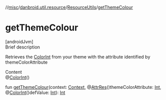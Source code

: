 //[misc](../../index.md)/[danbroid.util.resource](../index.md)/[ResourceUtils](index.md)/[getThemeColour](get-theme-colour.md)



# getThemeColour  
[androidJvm]  
Brief description  


Retrieves the [ColorInt](https://developer.android.com/reference/kotlin/androidx/annotation/ColorInt.html) from your theme with the attribute identified by themeColorAttribute

  
Content  
@[ColorInt](https://developer.android.com/reference/kotlin/androidx/annotation/ColorInt.html)()  
  
fun [getThemeColour](get-theme-colour.md)(context: [Context](https://developer.android.com/reference/kotlin/android/content/Context.html), @[AttrRes](https://developer.android.com/reference/kotlin/androidx/annotation/AttrRes.html)()themeColorAttribute: [Int](https://kotlinlang.org/api/latest/jvm/stdlib/kotlin/-int/index.html), @[ColorInt](https://developer.android.com/reference/kotlin/androidx/annotation/ColorInt.html)()defValue: [Int](https://kotlinlang.org/api/latest/jvm/stdlib/kotlin/-int/index.html)): [Int](https://kotlinlang.org/api/latest/jvm/stdlib/kotlin/-int/index.html)  



